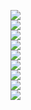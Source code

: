 <img src="https://keytonic.net/projects/buymeacoffee.svg?backgroundcolor=FF0000&coffee=FFA500&color=000000&border=000000&borderwidth=2"><br>
<img src="https://keytonic.net/projects/buymeacoffee.svg?backgroundcolor=FFA500&coffee=FF0000&color=808080&border=808080&borderwidth=2"><br>
<img src="https://keytonic.net/projects/buymeacoffee.svg?backgroundcolor=FFFF00&coffee=00FF00&color=ffffff&border=ffffff&borderwidth=2"><br>
<img src="https://keytonic.net/projects/buymeacoffee.svg?backgroundcolor=00FF00&coffee=FFFF00&color=a020f0&border=a020f0&borderwidth=2"><br>
<img src="https://keytonic.net/projects/buymeacoffee.svg?backgroundcolor=0000FF&coffee=A020F0&color=ff00ff&border=ff00ff&borderwidth=2"><br>
<img src="https://keytonic.net/projects/buymeacoffee.svg?backgroundcolor=A020F0&coffee=0000FF&color=00ff00&border=00ff00&borderwidth=2"><br>
<img src="https://keytonic.net/projects/buymeacoffee.svg?backgroundcolor=FFFFFF&coffee=808080&color=ffff00&border=ffff00&borderwidth=2"><br>
<img src="https://keytonic.net/projects/buymeacoffee.svg?backgroundcolor=808080&coffee=FFFFFF&color=ffa500&border=ffa500&borderwidth=2"><br>
<img src="https://keytonic.net/projects/buymeacoffee.svg?backgroundcolor=000000&coffee=a52a2a&color=ff0000&border=ff0000&borderwidth=2"><br>
